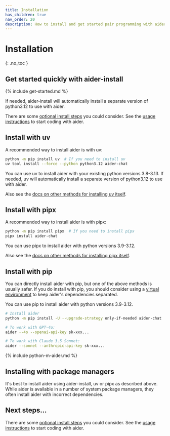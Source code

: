 ```yaml
---
title: Installation
has_children: true
nav_order: 20
description: How to install and get started pair programming with aider.
---
```


# Installation
{: .no_toc }


## Get started quickly with aider-install

{% include get-started.md %}

If needed, 
aider-install will automatically install a separate version of python3.12 to use with aider.

There are some [optional install steps](/docs/install/optional.html) you could consider.
See the [usage instructions](https://aider.chat/docs/usage.html) to start coding with aider.

## Install with uv

A recommended way to install aider is with uv:

```bash
python -m pip install uv  # If you need to install uv
uv tool install --force --python python3.12 aider-chat
```

You can use uv to install aider with your existing python versions 3.8-3.13.
If needed, 
uv will automatically install a separate version of python3.12 to use with aider.

Also see the
[docs on other methods for installing uv itself](https://docs.astral.sh/uv/getting-started/installation/).

## Install with pipx

A recommended way to install aider is with pipx:

```bash
python -m pip install pipx  # If you need to install pipx
pipx install aider-chat
```

You can use pipx to install aider with python versions 3.9-3.12.

Also see the
[docs on other methods for installing pipx itself](https://pipx.pypa.io/stable/installation/).


## Install with pip

You can directly install aider with pip, but one of the above
methods is usually safer.
If you do install with pip, you should consider
using a 
[virtual environment](https://docs.python.org/3/library/venv.html)
to keep aider's dependencies separated.


You can use pip to install aider with python versions 3.9-3.12.

```bash
# Install aider
python -m pip install -U --upgrade-strategy only-if-needed aider-chat

# To work with GPT-4o:
aider --4o --openai-api-key sk-xxx...

# To work with Claude 3.5 Sonnet:
aider --sonnet --anthropic-api-key sk-xxx...
```

{% include python-m-aider.md %}

## Installing with package managers

It's best to install aider using aider-install, uv or pipx as described above.
While aider is available in a number of system package managers,
they often install aider with incorrect dependencies.

## Next steps...

There are some [optional install steps](/docs/install/optional.html) you could consider.
See the [usage instructions](https://aider.chat/docs/usage.html) to start coding with aider.

